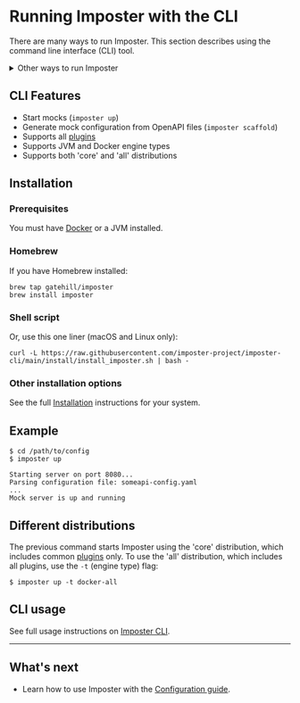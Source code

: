 # Running Imposter with the CLI

There are many ways to run Imposter. This section describes using the command line interface (CLI) tool.

<details>
<summary>Other ways to run Imposter</summary>

**Standalone mock server**

- As a Lambda function in AWS - see [Imposter AWS Lambda](./run_imposter_aws_lambda.md)
- As a Docker container - see [Imposter Docker container](./run_imposter_docker.md)
- As a JAR file on the JVM - see [Imposter JAR file](./run_imposter_jar.md)

**Embedded in tests**

- Embedded within your **Java/Kotlin/Scala/JVM** unit tests - see [JVM bindings](./embed_jvm.md)
- Embedded within your **JavaScript/Node.js** unit tests - see [JavaScript bindings](https://github.com/imposter-project/imposter-js)

**Within your CI/CD pipeline**

- Use the [Imposter GitHub Actions](./github_actions.md) to start and stop Imposter during your CI/CD pipeline.

</details>

## CLI Features

- Start mocks (`imposter up`)
- Generate mock configuration from OpenAPI files (`imposter scaffold`)
- Supports all [plugins](./plugins.md)
- Supports JVM and Docker engine types
- Supports both 'core' and 'all' distributions

## Installation

### Prerequisites

You must have [Docker](https://docs.docker.com/get-docker/) or a JVM installed.

### Homebrew

If you have Homebrew installed:

    brew tap gatehill/imposter
    brew install imposter

### Shell script

Or, use this one liner (macOS and Linux only):

```shell
curl -L https://raw.githubusercontent.com/imposter-project/imposter-cli/main/install/install_imposter.sh | bash -
```

### Other installation options

See the full [Installation](https://github.com/imposter-project/imposter-cli/blob/main/docs/install.md) instructions for your system.

## Example

```shell
$ cd /path/to/config
$ imposter up

Starting server on port 8080...
Parsing configuration file: someapi-config.yaml
...
Mock server is up and running
```

## Different distributions

The previous command starts Imposter using the 'core' distribution, which includes common [plugins](./plugins.md) only. To use the 'all' distribution, which includes all plugins, use the `-t` (engine type) flag:

```shell
$ imposter up -t docker-all
```

## CLI usage

See full usage instructions on [Imposter CLI](https://github.com/imposter-project/imposter-cli).

---

## What's next

- Learn how to use Imposter with the [Configuration guide](configuration.md).
